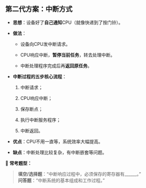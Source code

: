 
## 第二代方案：中断方式

- **思想**：设备好了**自己通知**CPU（就像快递到了按门铃）。
    
- **做法**：
    
    - 设备向CPU发中断请求。
        
    - CPU响应中断，**暂停当前任务**，转去处理中断。
        
    - 中断处理程序完成后再**返回原任务**。
        
- **中断过程的五步核心流程**：
    
    1. 中断请求；
        
    2. CPU响应中断；
        
    3. 保存断点；
        
    4. 执行中断服务程序；
        
    5. 中断返回。
        
- **优点**：CPU不用一直等，系统效率大幅提高。
    
- **缺点**：中断处理比较复杂，有中断嵌套等问题。
    

📌 **常考题型：**

> **填空/选择题**：“中断响应过程中，必须保存的寄存器有______。”  
> **问答题**：“中断系统的基本组成和工作过程。”